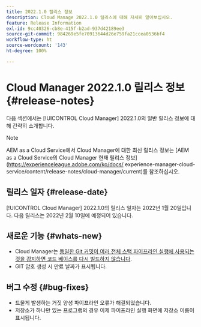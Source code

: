 ```yaml
---
title: 2022.1.0 릴리스 정보
description: Cloud Manage 2022.1.0 릴리스에 대해 자세히 알아보십시오.
feature: Release Information
exl-id: 9cc40326-cb8e-415f-b2ad-937d42189ee3
source-git-commit: 984269e5fe70913644d26e759fa21ccea0536bf4
workflow-type: ht
source-wordcount: '143'
ht-degree: 100%

---
```


# Cloud Manager 2022.1.0 릴리스 정보 {#release-notes}

다음 섹션에서는 [!UICONTROL Cloud Manager] 2022.1.0의 일반 릴리스 정보에 대해 간략히 소개합니다.

>[!NOTE]
>
>AEM as a Cloud Service에서 Cloud Manager에 대한 최신 릴리스 정보는 [AEM as a Cloud Service의 Cloud Manager 현재 릴리스 정보](https://experienceleague.adobe.com/ko/docs/ experience-manager-cloud-service/content/release-notes/cloud-manager/current)를 참조하십시오.

## 릴리스 일자 {#release-date}

[!UICONTROL Cloud Manager] 2022.1.0의 릴리스 일자는 2022년 1월 20일입니다. 다음 릴리스는 2022년 2월 10일에 예정되어 있습니다.

## 새로운 기능 {#whats-new}

* Cloud Manager는 [동일한 Git 커밋이 여러 전체 스택 파이프라인 실행에 사용되는 것을 감지하면 코드 베이스를 다시 빌드하지 않습니다](/help/getting-started/project-setup.md#build-artifact-reuse).
* GIT 암호 생성 시 만료 날짜가 표시됩니다.

## 버그 수정 {#bug-fixes}

* 드물게 발생하는 거짓 양성 파이프라인 오류가 해결되었습니다.
* 저장소가 하나만 있는 프로그램의 경우 이제 파이프라인 실행 화면에 저장소 이름이 표시됩니다.
